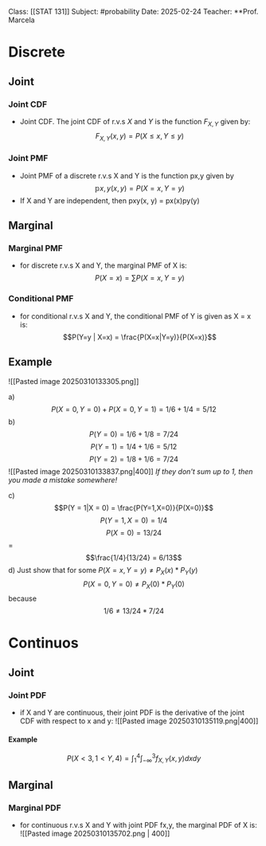Class: [[STAT 131]]
Subject: #probability 
Date: 2025-02-24
Teacher: **Prof. Marcela

# Discrete
## Joint

### Joint CDF
- Joint CDF. The joint CDF of r.v.s $X$ and $Y$ is the function $F_{X, Y}$ given by:
$$F_{X, Y}(x, y) = P(X \leq x, Y \leq y)$$
### Joint PMF
- Joint PMF of a discrete r.v.s X and Y is the function px,y given by
$$\mathbb{p}{x,y}(x, y) = P(X = x, Y = y)$$
- If X and Y are independent, then pxy(x, y) = px(x)py(y)

## Marginal

### Marginal PMF
- for discrete r.v.s X and Y, the marginal PMF of X is:
$$P(X=x) = \sum P(X=x, Y=y)$$

### Conditional PMF
 - for conditional r.v.s X and Y, the conditional PMF of Y is given as X = x is:
$$P(Y=y | X=x) = \frac{P(X=x|Y=y)}{P(X=x)}$$

## Example
![[Pasted image 20250310133305.png]]

a) $$P(X = 0, Y=0) + P(X = 0, Y=1) = 1/6 + 1/4 = 5/12$$
b) 
$$P(Y = 0) = 1/6 + 1/8 = 7/24$$
$$P(Y = 1) = 1/4 + 1/6 = 5/12$$
$$P(Y = 2) = 1/8 + 1/6 = 7/24$$
![[Pasted image 20250310133837.png|400]]
*If they don't sum up to 1, then you made a mistake somewhere!*

c) $$P(Y = 1|X = 0) = \frac{P(Y=1,X=0)}{P(X=0)}$$
$$P(Y = 1, X = 0) = 1/4$$
$$P(X = 0) = 13/24$$
 = $$\frac{1/4}{13/24} = 6/13$$
d) Just show that for some $P(X=x, Y=y) \neq P_X(x)*P_Y(y)$ 
$$P(X=0, Y=0) \neq P_X(0)*P_Y(0)$$ because
$$1/6 \neq 13/24*7/24$$ 
# Continuos

## Joint

### Joint PDF
- if X and Y are continuous, their joint PDF is the derivative of the joint CDF with respect to x and y:
![[Pasted image 20250310135119.png|400]]

#### Example
$$P(X < 3, 1 < Y, 4) = \int_1^4\int_{-\infty}^3f_{X, Y}(x, y)dxdy$$

## Marginal

### Marginal PDF
- for continuous r.v.s X and Y with joint PDF fx,y, the marginal PDF of X is:
![[Pasted image 20250310135702.png | 400]]

